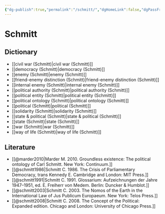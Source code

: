 ```yaml
---
{"dg-publish":true,"permalink":"/schmitt/","dgHomeLink":false,"dgPassFrontmatter":false}
---
```


# Schmitt

## Dictionary
- [[civil war (Schmitt)|civil war (Schmitt)]]
- [[democracy (Schmitt)|democracy (Schmitt)]]
- [[enemy (Schmitt)|enemy (Schmitt)]]
- [[friend-enemy distinction (Schmitt)|friend-enemy distinction (Schmitt)]]
- [[internal enemy (Schmitt)|internal enemy (Schmitt)]]
- [[political authority (Schmitt)|political authority (Schmitt)]]
- [[political entity (Schmitt)|political entity (Schmitt)]]
- [[political ontology (Schmitt)|political ontology (Schmitt)]]
- [[political (Schmitt)|political (Schmitt)]]
- [[solidarity (Schmitt)|solidarity (Schmitt)]]
- [[state & political (Schmitt)|state & political (Schmitt)]]
- [[state (Schmitt)|state (Schmitt)]]
- [[war (Schmitt)|war (Schmitt)]]
- [[way of life (Schmitt)|way of life (Schmitt)]]



## Literature
- [[@marder2010|Marder M. 2010. Groundless existence: The political ontology of Carl Schmitt. New York: Continuum.]]
- [[@schmitt1986|Schmitt C. 1986. The Crisis of Parliamentary Democracy, trans Kennedy E. Cambridge and London: MIT Press.]]
- [[@schmitt1991|Schmitt C. 1991. Glossarium: Aufzeichnungen der Jahre 1947–1951, ed. E. Freiherr von Medem. Berlin: Duncker & Humblot.]]
- [[@schmitt2003|Schmitt C. 2003. The Nomos of the Earth in the International Law of Jus Publicum Europaeum. New York: Telos Press.]]
- [[@schmitt2008|Schmitt C. 2008. The Concept of the Political: Expanded edition. Chicago and London: University of Chicago Press.]]


